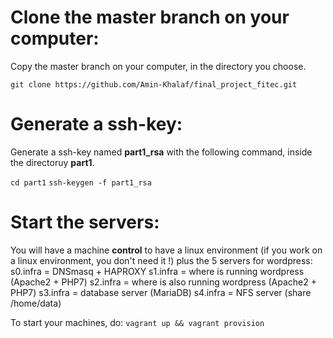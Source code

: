 # Clone the master branch on your computer:
Copy the master branch on your computer, in the directory you choose.

`git clone https://github.com/Amin-Khalaf/final_project_fitec.git`

# Generate a ssh-key:
Generate a ssh-key named **part1_rsa** with the following command, inside the directoruy **part1**.

`cd part1`
`ssh-keygen -f part1_rsa`

# Start the servers:
You will have a machine **control** to have a linux environment (if you work on a linux environment, you don't need it !) plus the 5 servers for wordpress:
s0.infra = DNSmasq + HAPROXY
s1.infra = where is running wordpress (Apache2 + PHP7)
s2.infra = where is also running wordpress (Apache2 + PHP7)
s3.infra = database server (MariaDB)
s4.infra = NFS server (share /home/data)

To start your machines, do:
`vagrant up && vagrant provision`
